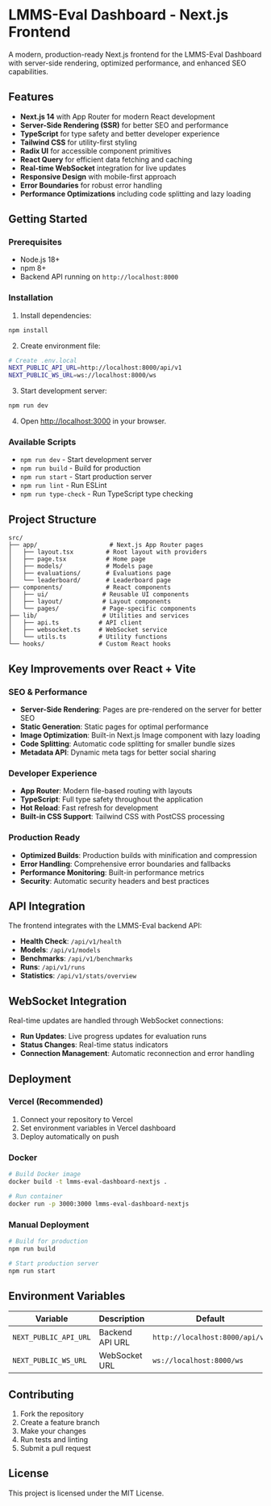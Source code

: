 # LMMS-Eval Dashboard - Next.js Frontend

A modern, production-ready Next.js frontend for the LMMS-Eval Dashboard with server-side rendering, optimized performance, and enhanced SEO capabilities.

## Features

- **Next.js 14** with App Router for modern React development
- **Server-Side Rendering (SSR)** for better SEO and performance
- **TypeScript** for type safety and better developer experience
- **Tailwind CSS** for utility-first styling
- **Radix UI** for accessible component primitives
- **React Query** for efficient data fetching and caching
- **Real-time WebSocket** integration for live updates
- **Responsive Design** with mobile-first approach
- **Error Boundaries** for robust error handling
- **Performance Optimizations** including code splitting and lazy loading

## Getting Started

### Prerequisites

- Node.js 18+ 
- npm 8+
- Backend API running on `http://localhost:8000`

### Installation

1. Install dependencies:
```bash
npm install
```

2. Create environment file:
```bash
# Create .env.local
NEXT_PUBLIC_API_URL=http://localhost:8000/api/v1
NEXT_PUBLIC_WS_URL=ws://localhost:8000/ws
```

3. Start development server:
```bash
npm run dev
```

4. Open [http://localhost:3000](http://localhost:3000) in your browser.

### Available Scripts

- `npm run dev` - Start development server
- `npm run build` - Build for production
- `npm run start` - Start production server
- `npm run lint` - Run ESLint
- `npm run type-check` - Run TypeScript type checking

## Project Structure

```
src/
├── app/                    # Next.js App Router pages
│   ├── layout.tsx         # Root layout with providers
│   ├── page.tsx           # Home page
│   ├── models/            # Models page
│   ├── evaluations/       # Evaluations page
│   └── leaderboard/       # Leaderboard page
├── components/            # React components
│   ├── ui/               # Reusable UI components
│   ├── layout/           # Layout components
│   └── pages/            # Page-specific components
├── lib/                  # Utilities and services
│   ├── api.ts           # API client
│   ├── websocket.ts     # WebSocket service
│   └── utils.ts         # Utility functions
└── hooks/               # Custom React hooks
```

## Key Improvements over React + Vite

### SEO & Performance
- **Server-Side Rendering**: Pages are pre-rendered on the server for better SEO
- **Static Generation**: Static pages for optimal performance
- **Image Optimization**: Built-in Next.js Image component with lazy loading
- **Code Splitting**: Automatic code splitting for smaller bundle sizes
- **Metadata API**: Dynamic meta tags for better social sharing

### Developer Experience
- **App Router**: Modern file-based routing with layouts
- **TypeScript**: Full type safety throughout the application
- **Hot Reload**: Fast refresh for development
- **Built-in CSS Support**: Tailwind CSS with PostCSS processing

### Production Ready
- **Optimized Builds**: Production builds with minification and compression
- **Error Handling**: Comprehensive error boundaries and fallbacks
- **Performance Monitoring**: Built-in performance metrics
- **Security**: Automatic security headers and best practices

## API Integration

The frontend integrates with the LMMS-Eval backend API:

- **Health Check**: `/api/v1/health`
- **Models**: `/api/v1/models`
- **Benchmarks**: `/api/v1/benchmarks`
- **Runs**: `/api/v1/runs`
- **Statistics**: `/api/v1/stats/overview`

## WebSocket Integration

Real-time updates are handled through WebSocket connections:

- **Run Updates**: Live progress updates for evaluation runs
- **Status Changes**: Real-time status indicators
- **Connection Management**: Automatic reconnection and error handling

## Deployment

### Vercel (Recommended)
1. Connect your repository to Vercel
2. Set environment variables in Vercel dashboard
3. Deploy automatically on push

### Docker
```bash
# Build Docker image
docker build -t lmms-eval-dashboard-nextjs .

# Run container
docker run -p 3000:3000 lmms-eval-dashboard-nextjs
```

### Manual Deployment
```bash
# Build for production
npm run build

# Start production server
npm run start
```

## Environment Variables

| Variable | Description | Default |
|----------|-------------|---------|
| `NEXT_PUBLIC_API_URL` | Backend API URL | `http://localhost:8000/api/v1` |
| `NEXT_PUBLIC_WS_URL` | WebSocket URL | `ws://localhost:8000/ws` |

## Contributing

1. Fork the repository
2. Create a feature branch
3. Make your changes
4. Run tests and linting
5. Submit a pull request

## License

This project is licensed under the MIT License.
